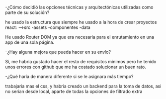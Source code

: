 -¿Cómo decidió las opciones técnicas y arquitectónicas utilizadas como parte de su solución?

  he usado la estructura que siempre he usado a la hora de crear proyectos react: 
  -->src -assets
         -componentes
         -data
  
  He usado Router DOM ya que era necesaria para el enrutamiento en una app de una sola página.

-¿Hay alguna mejora que pueda hacer en su envío?

  Sí, me habria gustado hacer el resto de requisitos minimos pero he tenido unos errores con github que me ha costado solucionar un buen rato.

-¿Qué haría de manera diferente si se le asignara más tiempo?

  trabajaria mas el css, y habria creado un backend para la toma de datos, asi no serian desde local, aparte de todas la opciones de filtrado extra
                                                    
